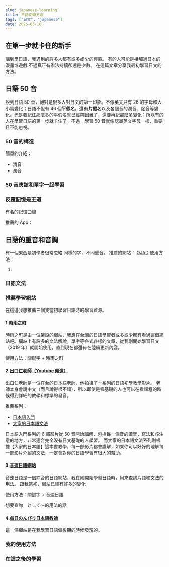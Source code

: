 ```yaml
---
slug: japanese-learning
title: 日語初學方法
tags: ["日文", "japanese"]
date: 2025-03-10
---
```


## 在第一步就卡住的新手

講到學日語，我遇到的許多人都有或多或少的興趣。
有的人可能是接觸過日本的漫畫或遊戲
不過真正有辦法持續卻還是少數。
在這篇文章分享我最初學習日文的方法。

## 日語 50 音

說到日語 50 音，絕對是很多人對日文的第一印象。不像英文只有 26 的字母和大小寫變化；日語不但有 46 個**平假名**，還有**片假名**以及各個音的濁音、促音等變化。光是要記住那麼多的平假名就已經夠困難了，還要再記那麼多變化；所以有的人在學習日語的第一步就卡住了。不過，學習 50 音就像認識英文字母一樣，重要且不能忽視。

### 50 音的構造

簡單的介紹：

- 清音
- 濁音

### 50 音應該和單字一起學習

### 反覆記憶是王道

有名的記憶曲線

推薦的 App：

## 日語的重音和音調

有一個東西是初學者很常忽略
同樣的字，不同重音。
推薦的網站：
[OJAD](https://www.gavo.t.u-tokyo.ac.jp/ojad/zho/pages/home)
使用方法：

1.

### 日語文法

### 推薦學習網站

在這邊我想推薦三個我當初學習日語時的學習資源。

#### 1.[時雨之町](https://www.sigure.tw/)

時雨之町是由一位架設的網站，我想在台灣的日語學習者或多或少都有看過這個網站吧。網站上有許多的文法解說，單字等各式各樣的文章，從我剛開始學習日文（2019 年）就開始使用，直到現在都還有在陸續更新內容。

使用方法：關鍵字 + 時雨之町

#### 2.[出口仁老師（Youtube 頻道）](https://www.youtube.com/@deguchi)

出口仁老師是一位在台的日本語老師，他拍攝了一系列的日語初學教學影片。
老師本身會說中文（而且說得很不錯），所以即使是零基礎的人也可以在看課程的時候得到詳細的教學和標準的發音。

推薦系列：

- [日本語入門](https://www.youtube.com/playlist?list=PLynCeSdpMqxBipKl9EHnBzZFzBnGuB108)
- [大家的日本語文法](https://www.youtube.com/playlist?list=PLynCeSdpMqxCW-AfMtmIlASAMUVq8wX6k)

日本語入門系列的 6 部影片從 50 音開始講解，包括每一個音的讀音，寫法和該注意的地方，非常適合完全沒有日文基礎的人學習。
而大家的日本語文法系列則根據【大家的日本語】這本書教學，每一部影片都會講解，如果你可以好好的理解每一部影片介紹的文法，一定會對你的日語學習有很大的幫助。

#### 3.[音速日語網站](https://jp.sonic-learning.com/)

音速日語是一個綜合的日語網站，我在剛開始學習日語時，用來查詢片語和文法的用法。
跟我當初，網站已經有許多的變化

使用方法：關鍵字 + 音速日語

想要查詢　として〜的用法的話

#### 4.[毎日のんびり日本語教師](https://mainichi-nonbiri.com/)

這一個網站是在我學習日語偏後期的時候發現的。

### 我的使用方法

### 在這之後的學習
